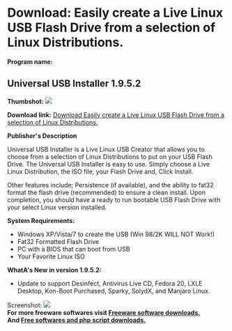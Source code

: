 # Download: Easily create a Live Linux USB Flash Drive from a selection of Linux Distributions.

**Program name:**

## Universal USB Installer 1.9.5.2

  
**Thumbshot:** ![](http://www.freewarefiles.com/screenshot/unvrslusbinstllr_md.jpg)   
  
**Download link:** [Download Easily create a Live Linux USB Flash Drive from a selection of Linux Distributions.](http://freesoftwares.boysofts.com/Universal-USB-Installer_program_74589.html)  
  


**Publisher's Description**  
  


Universal USB Installer is a Live Linux USB Creator that allows you to choose from a selection of Linux Distributions to put on your USB Flash Drive. The Universal USB Installer is easy to use. Simply choose a Live Linux Distribution, the ISO file, your Flash Drive and, Click Install. 

Other features include; Persistence (if available), and the ability to fat32 format the flash drive (recommended) to ensure a clean install. Upon completion, you should have a ready to run bootable USB Flash Drive with your select Linux version installed.

**System Requirements:**

  * Windows XP/Vista/7 to create the USB (Win 98/2K WILL NOT Work!) 
  * Fat32 Formatted Flash Drive 
  * PC with a BIOS that can boot from USB 
  * Your Favorite Linux ISO 

**WhatA's New in version 1.9.5.2:**

  * Update to support Desinfect, Antivirus Live CD, Fedora 20, LXLE Desktop, Kon-Boot Purchased, Sparky, SolydX, and Manjaro Linux. 

  
  
Screenshot: ![](http://www.freewarefiles.com/screenshot/unvrslusbinstllr.jpg)   
**For more freeware softwares visit [Freeware software downloads.](http://freesoftwares.boysofts.com/)**   
**And [Free softwares and php script downloads.](http://www.boysofts.com/)**
